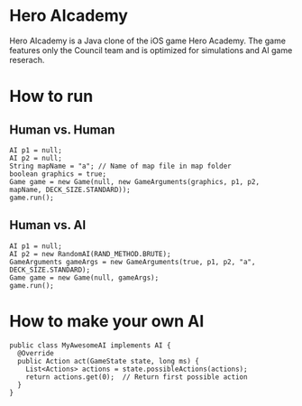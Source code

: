 # Hero AIcademy

Hero AIcademy is a Java clone of the iOS game Hero Academy. The game features only the Council team and is optimized for simulations and AI game reserach.

# How to run

## Human vs. Human
```
AI p1 = null;
AI p2 = null;
String mapName = "a"; // Name of map file in map folder
boolean graphics = true;
Game game = new Game(null, new GameArguments(graphics, p1, p2, mapName, DECK_SIZE.STANDARD));
game.run();
```

## Human vs. AI
```
AI p1 = null;
AI p2 = new RandomAI(RAND_METHOD.BRUTE);
GameArguments gameArgs = new GameArguments(true, p1, p2, "a", DECK_SIZE.STANDARD);
Game game = new Game(null, gameArgs);
game.run();
```

# How to make your own AI
```
public class MyAwesomeAI implements AI {
  @Override
  public Action act(GameState state, long ms) {
    List<Actions> actions = state.possibleActions(actions);	
    return actions.get(0);  // Return first possible action
  }
}
```
